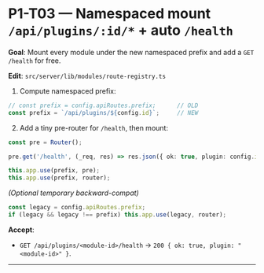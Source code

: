 # P1-T03 — Namespaced mount `/api/plugins/:id/*` + auto `/health`

**Goal**: Mount every module under the new namespaced prefix and add a `GET /health` for free.

**Edit**: `src/server/lib/modules/route-registry.ts`

1) Compute namespaced prefix:
```ts
// const prefix = config.apiRoutes.prefix;      // OLD
const prefix = `/api/plugins/${config.id}`;     // NEW
```

2) Add a tiny pre-router for `/health`, then mount:
```ts
const pre = Router();

pre.get('/health', (_req, res) => res.json({ ok: true, plugin: config.id }));

this.app.use(prefix, pre);
this.app.use(prefix, router);
```

*(Optional temporary backward-compat)*
```ts
const legacy = config.apiRoutes.prefix;
if (legacy && legacy !== prefix) this.app.use(legacy, router);
```

**Accept**:
- `GET /api/plugins/<module-id>/health` → `200 { ok: true, plugin: "<module-id>" }`.

---
